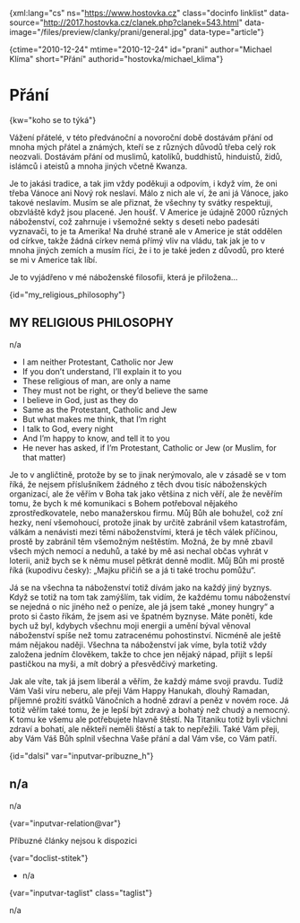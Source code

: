 
{xml:lang="cs" ns="https://www.hostovka.cz" class="docinfo linklist" data-source="http://2017.hostovka.cz/clanek.php?clanek=543.html" data-image="/files/preview/clanky/prani/general.jpg" data-type="article"}

{ctime="2010-12-24" mtime="2010-12-24" id="prani" author="Michael Klíma" short="Přání" authorid="hostovka/michael_klima"}

# Přání

<!-- generated attribute kw by user_updatekw.sh on 2021-01-05, do not edit -->

{kw="koho se to týká"}

Vážení přátelé, v této předvánoční a novoroční době dostávám přání od mnoha mých přátel a známých, kteří se z různých důvodů třeba celý rok neozvali. Dostávám přání od muslimů, katolíků, buddhistů, hinduistů, židů, islámců i ateistů a mnoha jiných včetně Kwanza.

Je to jakási tradice, a tak jim vždy poděkuji a odpovím, i když vím, že oni třeba Vánoce ani Nový rok neslaví. Málo z nich ale ví, že ani já Vánoce, jako takové neslavím. Musím se ale přiznat, že všechny ty svátky respektuji, obzvláště když jsou placené. Jen houšť. V Americe je údajně 2000 různých náboženství, což zahrnuje i všemožné sekty s deseti nebo padesáti vyznavači, to je ta Amerika! Na druhé straně ale v Americe je stát oddělen od církve, takže žádná církev nemá přímý vliv na vládu, tak jak je to v mnoha jiných zemích a musím říci, že i to je také jeden z důvodů, pro které se mi v Americe tak líbí.

Je to vyjádřeno v mé náboženské filosofii, která je přiložena…

{id="my\_religious\_philosophy"}

## MY RELIGIOUS PHILOSOPHY

n/a

  * I am neither Protestant, Catholic nor Jew
  * If you don’t understand, I’ll explain it to you
  * These religious of man, are only a name
  * They must not be right, or they’d believe the same 
  * I believe in God, just as they do
  * Same as the Protestant, Catholic and Jew 
  * But what makes me think, that I’m right
  * I talk to God, every night
  * And I’m happy to know, and tell it to you 
  * He never has asked, if I’m Protestant, Catholic or Jew (or Muslim, for that matter)

Je to v angličtině, protože by se to jinak nerýmovalo, ale v zásadě se v tom říká, že nejsem příslušníkem žádného z těch dvou tisíc náboženských organizací, ale že věřím v Boha tak jako většina z nich věří, ale že nevěřím tomu, že bych k mé komunikaci s Bohem potřeboval nějakého zprostředkovatele, nebo manažerskou firmu. Můj Bůh ale bohužel, což zní hezky, není všemohoucí, protože jinak by určitě zabránil všem katastrofám, válkám a nenávisti mezi těmi náboženstvími, která je těch válek příčinou, prostě by zabránil těm všemožným neštěstím. Možná, že by mně zbavil všech mých nemocí a neduhů, a také by mě asi nechal občas vyhrát v loterii, aniž bych se k němu musel pětkrát denně modlit. Můj Bůh mi prostě říká (kupodivu česky): „Majku přičiň se a já ti také trochu pomůžu“.

Já se na všechna ta náboženství totiž dívám jako na každý jiný byznys. Když se totiž na tom tak zamýšlím, tak vidím, že každému tomu náboženství se nejedná o nic jiného než o peníze, ale já jsem také „money hungry“ a proto si často říkám, že jsem asi ve špatném byznyse. Máte ponětí, kde bych už byl, kdybych všechnu moji energii a umění býval věnoval náboženství spíše než tomu zatracenému pohostinství. Nicméně ale ještě mám nějakou naději. Všechna ta náboženství jak víme, byla totiž vždy založena jedním člověkem, takže to chce jen nějaký nápad, přijít s lepší pastičkou na myši, a mít dobrý a přesvědčivý marketing.

Jak ale víte, tak já jsem liberál a věřím, že každý máme svoji pravdu. Tudíž Vám Vaši víru neberu, ale přeji Vám Happy Hanukah, dlouhý Ramadan, příjemné prožití svátků Vánočních a hodně zdraví a peněz v novém roce. Já totiž věřím také tomu, že je lepší být zdravý a bohatý než chudý a nemocný. K tomu ke všemu ale potřebujete hlavně štěstí. Na Titaniku totiž byli všichni zdraví a bohatí, ale někteří neměli štěstí a tak to nepřežili. Také Vám přeji, aby Vám Váš Bůh splnil všechna Vaše přání a dal Vám vše, co Vám patří.

{id="dalsi" var="inputvar-pribuzne_h"}

## n/a

n/a

{var="inputvar-relation@var"}

Příbuzné články nejsou k dispozici

{var="doclist-stitek"}

  * n/a

{var="inputvar-taglist" class="taglist"}

n/a

